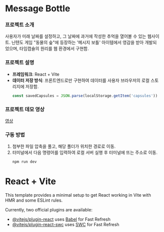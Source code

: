 # Message Bottle

### 프로젝트 소개
사용자가 미래 날짜를 설정하고, 그 날짜에 과거에 작성한 추억을 열어볼 수 있는 웹사이트. 닌텐도 게임 "동물의 숲"에 등장하는 '메시지 보틀' 아이템에서 영감을 받아 개발되었으며, 타임캡슐의 원리를 웹 환경에서 구현함.

### 프로젝트 설명
- **프레임워크**: React + Vite
- **데이터 저장 방식**: 프론트엔드로만 구현하여 데이터를 사용자 브라우저의 로컬 스토리지에 저장함.
    ```javascript
    const savedCapsules = JSON.parse(localStorage.getItem('capsules')) || [];
    ```

### 프로젝트 데모 영상
[영상](https://youtu.be/dROVKD7QpoQ)

### 구동 방법
1. 첨부한 파일 압축을 풀고, 해당 폴더가 위치한 경로로 이동.
2. 터미널에서 다음 명령어를 입력하여 로컬 서버 실행 후 터미널에 뜨는 주소로 이동.
   ```bash
   npm run dev
# React + Vite

This template provides a minimal setup to get React working in Vite with HMR and some ESLint rules.

Currently, two official plugins are available:

- [@vitejs/plugin-react](https://github.com/vitejs/vite-plugin-react/blob/main/packages/plugin-react/README.md) uses [Babel](https://babeljs.io/) for Fast Refresh
- [@vitejs/plugin-react-swc](https://github.com/vitejs/vite-plugin-react-swc) uses [SWC](https://swc.rs/) for Fast Refresh
